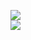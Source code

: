 [![](https://img.shields.io/badge/Made%20With-Github%20Spray-lightgrey.svg?style=for-the-badge&logo=github)](https://github.com/Annihil/github-spray#414)  
[![](https://i.imgur.com/2DrTn0Z.gif)](https://github.com/Annihil/github-spray)